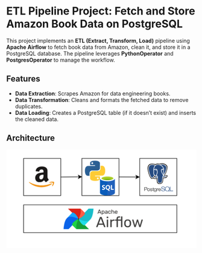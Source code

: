 # ETL Pipeline Project: Fetch and Store Amazon Book Data on PostgreSQL

This project implements an **ETL (Extract, Transform, Load)** pipeline using **Apache Airflow** to fetch book data from Amazon, clean it, and store it in a PostgreSQL database. The pipeline leverages **PythonOperator** and **PostgresOperator** to manage the workflow.

## Features
- **Data Extraction**: Scrapes Amazon for data engineering books.
- **Data Transformation**: Cleans and formats the fetched data to remove duplicates.
- **Data Loading**: Creates a PostgreSQL table (if it doesn’t exist) and inserts the cleaned data.

## Architecture


![Screenshot 1](screenshots/screenshot1.png)
